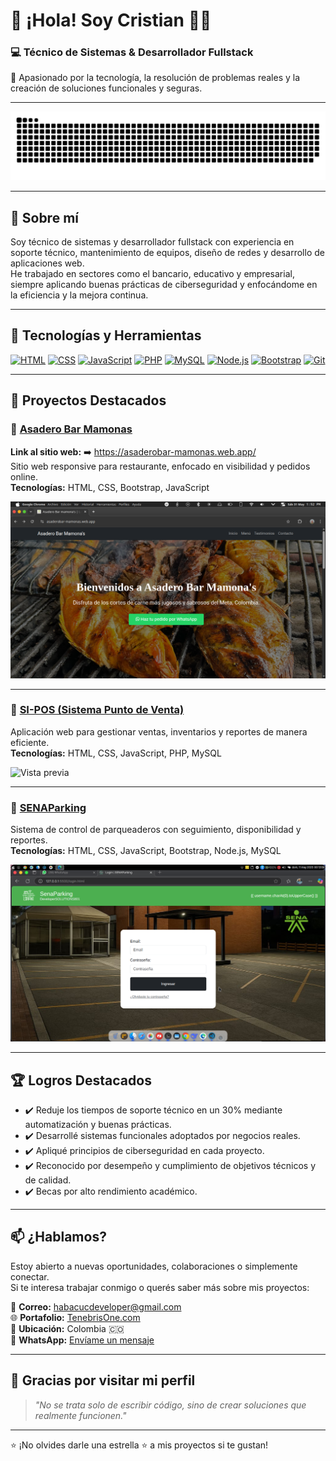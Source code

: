 # 👋 ¡Hola! Soy Cristian 👨‍💻

### 💻 Técnico de Sistemas & Desarrollador Fullstack  
🎯 Apasionado por la tecnología, la resolución de problemas reales y la creación de soluciones funcionales y seguras.

---

<p align="center">
  <img src="https://raw.githubusercontent.com/Platane/snk/output/github-contribution-grid-snake.svg" alt="Snake animation" />
</p>

---

## 🚀 Sobre mí

Soy técnico de sistemas y desarrollador fullstack con experiencia en soporte técnico, mantenimiento de equipos, diseño de redes y desarrollo de aplicaciones web.  
He trabajado en sectores como el bancario, educativo y empresarial, siempre aplicando buenas prácticas de ciberseguridad y enfocándome en la eficiencia y la mejora continua.

---

## 🧰 Tecnologías y Herramientas

[![HTML](https://img.shields.io/badge/HTML5-E34F26?style=for-the-badge&logo=html5&logoColor=white)](https://developer.mozilla.org/es/docs/Web/HTML)
[![CSS](https://img.shields.io/badge/CSS3-1572B6?style=for-the-badge&logo=css3&logoColor=white)](https://developer.mozilla.org/es/docs/Web/CSS)
[![JavaScript](https://img.shields.io/badge/JavaScript-F7DF1E?style=for-the-badge&logo=javascript&logoColor=000)](https://developer.mozilla.org/es/docs/Web/JavaScript)
[![PHP](https://img.shields.io/badge/PHP-777BB4?style=for-the-badge&logo=php&logoColor=white)](https://www.php.net/manual/es/)
[![MySQL](https://img.shields.io/badge/MySQL-4479A1?style=for-the-badge&logo=mysql&logoColor=white)](https://dev.mysql.com/doc/)
[![Node.js](https://img.shields.io/badge/Node.js-339933?style=for-the-badge&logo=node.js&logoColor=white)](https://nodejs.org/es/docs)
[![Bootstrap](https://img.shields.io/badge/Bootstrap-7952B3?style=for-the-badge&logo=bootstrap&logoColor=white)](https://getbootstrap.com/)
[![Git](https://img.shields.io/badge/Git-F05032?style=for-the-badge&logo=git&logoColor=white)](https://git-scm.com/doc)

---

## 📂 Proyectos Destacados

### 🍖 [Asadero Bar Mamonas](https://github.com/tuusuario/asadero-bar-mamonas)  
**Link al sitio web:** ➡️ https://asaderobar-mamonas.web.app/  
Sitio web responsive para restaurante, enfocado en visibilidad y pedidos online.  
**Tecnologías:** HTML, CSS, Bootstrap, JavaScript

![Vista previa](./images/Asadero_capture.png) <!-- Reemplaza este link por un gif o screenshot -->

---

### 💼 [SI-POS (Sistema Punto de Venta)](https://github.com/tuusuario/SI-POS)  
Aplicación web para gestionar ventas, inventarios y reportes de manera eficiente.  
**Tecnologías:** HTML, CSS, JavaScript, PHP, MySQL

![Vista previa](./images/SI-POS_capture.png)

---

### 🚗 [SENAParking](https://github.com/tuusuario/SENAParking)  
Sistema de control de parqueaderos con seguimiento, disponibilidad y reportes.  
**Tecnologías:** HTML, CSS, JavaScript, Bootstrap, Node.js, MySQL

![Vista previa](./images/SENAParking_capture.png)

---

## 🏆 Logros Destacados

- ✔️ Reduje los tiempos de soporte técnico en un 30% mediante automatización y buenas prácticas.  
- ✔️ Desarrollé sistemas funcionales adoptados por negocios reales.  
- ✔️ Apliqué principios de ciberseguridad en cada proyecto.  
- ✔️ Reconocido por desempeño y cumplimiento de objetivos técnicos y de calidad.  
- ✔️ Becas por alto rendimiento académico.

---

## 📫 ¿Hablamos?

Estoy abierto a nuevas oportunidades, colaboraciones o simplemente conectar.  
Si te interesa trabajar conmigo o querés saber más sobre mis proyectos:

📧 **Correo:** habacucdeveloper@gmail.com  
🌐 **Portafolio:** [TenebrisOne.com](https://cristianruiz-dev.web.app/)  
📍 **Ubicación:** Colombia 🇨🇴  
📱 **WhatsApp:** [Envíame un mensaje](https://wa.me/573205426621text=Hola%20Cristian%2C%20vi%20tu%20perfil%20en%20GitHub%20y%20me%20gustaría%20hablar%20contigo%20sobre%20una%20oportunidad)

---

## 🙌 Gracias por visitar mi perfil

> *"No se trata solo de escribir código, sino de crear soluciones que realmente funcionen."*

---

⭐ ¡No olvides darle una estrella ⭐ a mis proyectos si te gustan!
